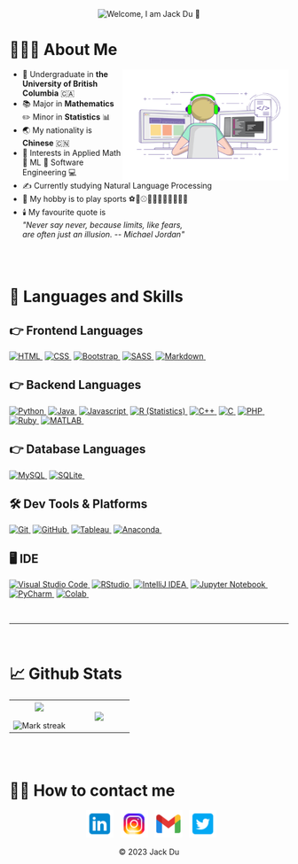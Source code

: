 <div align="center">
  <img src="https://readme-typing-svg.herokuapp.com?font=Fasthand&size=30&duration=2000&pause=500&center=true&multiline=true&width=435&height=100&lines=Welcome+to+my+Github+Profile;I+am+Jack+Du" alt="Welcome, I am Jack Du 👋"></img>
</div>

    
# 👨🏻‍💻 About Me

<a target="_blank" align="center">
  <img align="right" top="300" height="200" width="300" alt="GIF" src="GIFs/software-engineering1.gif">
</a>

- 🏫 Undergraduate in **the University of British Columbia** 🇨🇦
- 📚 Major in **Mathematics** ✏️ Minor in **Statistics** 📊
- 🌏 My nationality is **Chinese** 🇨🇳
- 👀 Interests in Applied Math 📝 ML 🤖 Software Engineering 💻
- ✍️  Currently studying Natural Language Processing
- 🏅 My hobby is to play sports ⚽🏀⚾🎱🎳🏊‍♂️🚴‍♂️🏓🏸
- 🕯️ My favourite quote is \
_"Never say never, because limits, like fears, \
are often just an illusion. -- Michael Jordan"_

<br/><br/>

# 🎨 Languages and Skills

## 👉 Frontend Languages
[![HTML](https://img.shields.io/badge/HTML5-E34F26?style=for-the-badge&logo=html5&logoColor=white)&nbsp;][html]
[![CSS](https://img.shields.io/badge/CSS3-1572B6?style=for-the-badge&logo=css3&logoColor=white)&nbsp;][css]
[![Bootstrap](https://img.shields.io/badge/Bootstrap5-563D7C?style=for-the-badge&logo=bootstrap&logoColor=white)&nbsp;][bootstrap]
[![SASS](https://img.shields.io/badge/Sass-CC6699?style=for-the-badge&logo=sass&logoColor=white)&nbsp;][sass]
[![Markdown](https://img.shields.io/badge/Markdown-000000?style=for-the-badge&logo=markdown&logoColor=white)&nbsp;][markdown]

## 👉 Backend Languages
[![Python](https://img.shields.io/badge/Python-14354C?style=for-the-badge&logo=python)&nbsp;][python]
[![Java](https://img.shields.io/badge/Java-ED8B00?style=for-the-badge&logo=openjdk&logo=java)&nbsp;][java]
[![Javascript](https://img.shields.io/badge/JavaScript-F7DF1E?style=for-the-badge&logo=javascript&logoColor=black)&nbsp;][javascript]
[![R (Statistics)](https://img.shields.io/badge/R-276DC3?style=for-the-badge&logo=r&logoColor=white)&nbsp;][rlang]
[![C++](https://img.shields.io/badge/C%2B%2B-00599C?style=for-the-badge&logo=c%2B%2B)&nbsp;][c++]
[![C](https://img.shields.io/badge/C-00599C?style=for-the-badge&logo=c&logoColor=white)&nbsp;][c]
[![PHP](https://img.shields.io/badge/PHP-777BB4?style=for-the-badge&logo=php&logoColor=white)&nbsp;][php]
[![Ruby](https://img.shields.io/badge/Ruby-CC342D?style=for-the-badge&logo=ruby&logoColor=white)&nbsp;][ruby]
[![MATLAB](https://img.shields.io/badge/-MATLAB-765432?style=for-the-badge&logo=matlab&logoColor=white)&nbsp;][matlab]

## 👉 Database Languages
[![MySQL](https://img.shields.io/badge/mysql-%2300f.svg?style=for-the-badge&logo=mysql&logoColor=white)&nbsp;][mysql]
[![SQLite](https://img.shields.io/badge/sqlite-%2307405e.svg?style=for-the-badge&logo=sqlite&logoColor=white)&nbsp;][sqlite]

## 🛠 Dev Tools & Platforms
[![Git](https://img.shields.io/badge/Git-333333?style=for-the-badge&logo=git)&nbsp;][git]
[![GitHub](https://img.shields.io/badge/GitHub-100000?style=for-the-badge&logo=github&logoColor=white)&nbsp;][github]
[![Tableau](https://img.shields.io/badge/Tableau-E97627?style=for-the-badge&logo=Tableau&logoColor=white)&nbsp;][tableau]
[![Anaconda](https://img.shields.io/badge/Anaconda-%2344A833.svg?style=for-the-badge&logo=anaconda&logoColor=white)&nbsp;][anaconda]

## 🖥️ IDE
[![Visual Studio Code](https://img.shields.io/badge/Visual%20Studio%20Code-0078d7.svg?style=for-the-badge&logo=visual-studio-code&logoColor=white)&nbsp;][vscode]
[![RStudio](https://img.shields.io/badge/RStudio-4285F4?style=for-the-badge&logo=rstudio&logoColor=white)&nbsp;][rstudio]
[![IntelliJ IDEA](https://img.shields.io/badge/IntelliJIDEA-314159.svg?style=for-the-badge&logo=intellij-idea&logoColor=white)&nbsp;][intellijidea]
[![Jupyter Notebook](https://img.shields.io/badge/jupyter-%23FA0F00.svg?style=for-the-badge&logo=jupyter&logoColor=white)&nbsp;][jupyter]
[![PyCharm](https://img.shields.io/badge/pycharm-143?style=for-the-badge&logo=pycharm&logoColor=black&color=black&labelColor=green)&nbsp;][pycharm]
[![Colab](https://img.shields.io/badge/Colab-F9AB00?style=for-the-badge&logo=googlecolab&color=525252)&nbsp;][colab]

<br>
<hr>
<br>

# 📈 Github Stats
<p align="center">
  <!--- stats (start) -->
  <table align="center">
    <tr border="none">
      <td width="50%" align="center">
        <img align="center" src="https://github-readme-stats.vercel.app/api?username=Jack-du-ubc&theme=dark&show_icons=true&count_private=true" />
        <br></br>
        <img title="🔥 Get streak stats for your profile at git.io/streak-stats" alt="Mark streak" src="https://github-readme-streak-stats.herokuapp.com/?user=Jack-du-ubc&theme=dark&hide_border=false" /> 
      </td>
      <td width="50%" align="center">
        <img align="center" src="https://github-readme-stats.anuraghazra1.vercel.app/api/top-langs/?username=Jack-du-ubc&theme=dark&hide_border=false&no-bg=true&no-frame=true&langs_count=10"/>
      </td>
    </tr>
  </table>
  <!--- stats (end) -->
</p>

<br/><br/>

# 🤝🏻 How to contact me
<p align="center">
&nbsp; <a href="https://www.linkedin.com/in/jack-du-ubc/"><img src="Logos/icons8-linkedin.png" width="50"/></a>  
&nbsp; <a href="https://www.instagram.com/linchuandu1/"><img src="Logos/icons8-instagram.png" width="50" /></a>  
&nbsp; <a href="mailto:jack.du.ubc@gmail.com"><img src="Logos/icons8-gmail.png" width="50" /></a>
&nbsp; <a href="https://twitter.com/JackDu2002"><img src="Logos/icons8-twitter.png"  width="50" /></a>
</p>


<div align="center">
  &copy; 2023 Jack Du
</div>

[html]: https://devdocs.io/html/
[css]: https://developer.mozilla.org/en-US/docs/Web/CSS/
[bootstrap]: https://getbootstrap.com/docs/5.3/getting-started/introduction/
[sass]: https://sass-lang.com/documentation/
[markdown]: https://www.markdownguide.org/

[python]: https://www.python.org/doc/
[java]: https://docs.oracle.com/en/java/
[javascript]: https://developer.mozilla.org/en-US/docs/Web/JavaScript/
[rlang]: https://www.r-project.org/
[c++]: https://devdocs.io/cpp/
[c]: https://devdocs.io/c/
[php]: https://www.php.net/docs.php
[ruby]: https://www.ruby-lang.org/en/documentation/
[matlab]: https://www.mathworks.com/products/matlab/

[mysql]: https://dev.mysql.com/doc/
[sqlite]: https://www.sqlite.org/docs.html

[git]: https://git-scm.com/doc
[github]: https://github.com/Jack-du-ubc
[tableau]: https://www.tableau.com/
[anaconda]: https://www.anaconda.com/

[vscode]: https://code.visualstudio.com/docs
[rstudio]: https://posit.co/products/open-source/rstudio/
[intellijidea]: https://www.jetbrains.com/idea/
[jupyter]: https://docs.jupyter.org/en/latest/
[pycharm]: https://www.jetbrains.com/pycharm/
[colab]: https://colab.research.google.com/


<!---
Jack-du-ubc/Jack-du-ubc is a ✨ special ✨ repository because its `README.md` (this file) appears on your GitHub profile.
You can click the Preview link to take a look at your changes.
--->
